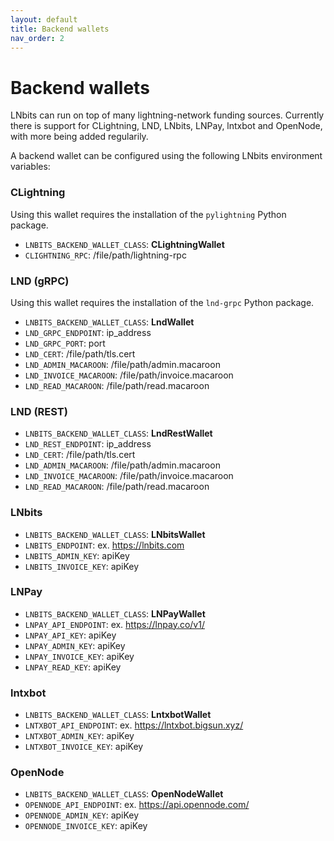 ```yaml
---
layout: default
title: Backend wallets
nav_order: 2
---
```



Backend wallets
===============

LNbits can run on top of many lightning-network funding sources. Currently there is support for
CLightning, LND, LNbits, LNPay, lntxbot and OpenNode, with more being added regularily.

A backend wallet can be configured using the following LNbits environment variables:


### CLightning

Using this wallet requires the installation of the `pylightning` Python package.

- `LNBITS_BACKEND_WALLET_CLASS`: **CLightningWallet**
- `CLIGHTNING_RPC`: /file/path/lightning-rpc


### LND (gRPC)

Using this wallet requires the installation of the `lnd-grpc` Python package.

- `LNBITS_BACKEND_WALLET_CLASS`: **LndWallet**
- `LND_GRPC_ENDPOINT`: ip_address
- `LND_GRPC_PORT`: port
- `LND_CERT`: /file/path/tls.cert
- `LND_ADMIN_MACAROON`: /file/path/admin.macaroon
- `LND_INVOICE_MACAROON`: /file/path/invoice.macaroon
- `LND_READ_MACAROON`: /file/path/read.macaroon


### LND (REST)

- `LNBITS_BACKEND_WALLET_CLASS`: **LndRestWallet**
- `LND_REST_ENDPOINT`: ip_address
- `LND_CERT`: /file/path/tls.cert
- `LND_ADMIN_MACAROON`: /file/path/admin.macaroon
- `LND_INVOICE_MACAROON`: /file/path/invoice.macaroon
- `LND_READ_MACAROON`: /file/path/read.macaroon


### LNbits

- `LNBITS_BACKEND_WALLET_CLASS`: **LNbitsWallet**
- `LNBITS_ENDPOINT`: ex. https://lnbits.com
- `LNBITS_ADMIN_KEY`: apiKey
- `LNBITS_INVOICE_KEY`: apiKey


### LNPay

- `LNBITS_BACKEND_WALLET_CLASS`: **LNPayWallet**
- `LNPAY_API_ENDPOINT`: ex. https://lnpay.co/v1/
- `LNPAY_API_KEY`: apiKey
- `LNPAY_ADMIN_KEY`: apiKey
- `LNPAY_INVOICE_KEY`: apiKey
- `LNPAY_READ_KEY`: apiKey


### lntxbot

- `LNBITS_BACKEND_WALLET_CLASS`: **LntxbotWallet**
- `LNTXBOT_API_ENDPOINT`: ex. https://lntxbot.bigsun.xyz/
- `LNTXBOT_ADMIN_KEY`: apiKey
- `LNTXBOT_INVOICE_KEY`: apiKey


### OpenNode

- `LNBITS_BACKEND_WALLET_CLASS`: **OpenNodeWallet**
- `OPENNODE_API_ENDPOINT`: ex. https://api.opennode.com/
- `OPENNODE_ADMIN_KEY`: apiKey
- `OPENNODE_INVOICE_KEY`: apiKey
